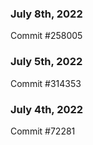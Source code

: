 ### July 8th, 2022

Commit #258005

### July 5th, 2022

Commit #314353


### July 4th, 2022

Commit #72281
